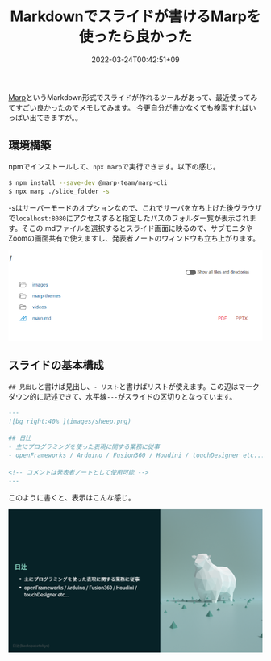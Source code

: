 ﻿---
title: Markdownでスライドが書けるMarpを使ったら良かった
date: "2022-03-24T00:42:51+09"
image: "220324_marp/image.png"
thumbnail: 
tags: ["Draft", "Software"]
---

[Marp](https://marp.app/)というMarkdown形式でスライドが作れるツールがあって、最近使ってみてすごい良かったのでメモしてみます。
今更自分が書かなくても検索すればいっぱい出てきますが。。

## 環境構築

npmでインストールして、`npx marp`で実行できます。以下の感じ。

```sh
$ npm install --save-dev @marp-team/marp-cli
$ npx marp ./slide_folder -s
```

-sはサーバーモードのオプションなので、これでサーバを立ち上げた後ヴラウザで`localhost:8080`にアクセスすると指定したパスのフォルダ一覧が表示されます。そこの.mdファイルを選択するとスライド画面に映るので、サブモニタやZoomの画面共有で使えますし、発表者ノートのウィンドウも立ち上がります。

![](2022-03-24-00-54-34.png)

## スライドの基本構成

`## 見出し`と書けば見出し、`- リスト`と書けばリストが使えます。この辺はマークダウン的に記述できて、水平線`---`がスライドの区切りとなっています。

```markdown
---
![bg right:40% ](images/sheep.png)

## 日辻
- 主にプログラミングを使った表現に関する業務に従事
- openFrameworks / Arduino / Fusion360 / Houdini / touchDesigner etc...

<!-- コメントは発表者ノートとして使用可能 -->
---
```

このように書くと、表示はこんな感じ。

![](preview.png)